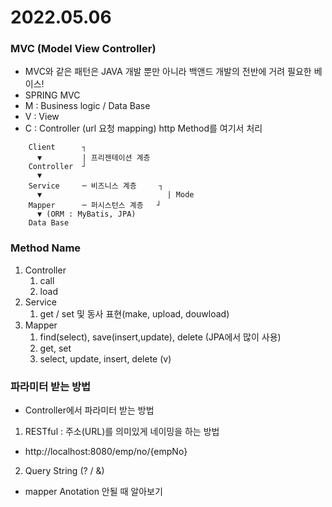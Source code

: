 # 2022.05.06

### MVC (Model View Controller)
- MVC와 같은 패턴은 JAVA 개발 뿐만 아니라 백앤드 개발의 전반에 거려 필요한 베이스!
- SPRING MVC
- M : Business logic / Data Base
- V : View
- C : Controller (url 요청 mapping) http Method를 여기서 처리
```
    Client      ┐
      ▼         | 프리젠테이션 계층
    Controller  ┘
      ▼          
    Service     ─ 비즈니스 계층     ┐
      ▼                            | Mode
    Mapper      ─ 퍼시스턴스 계층   ┘
      ▼ (ORM : MyBatis, JPA)         
    Data Base
```

### Method Name
1. Controller
    1. call
    2. load
2. Service
    1. get / set 및 동사 표현(make, upload, douwload)
3. Mapper
    1. find(select), save(insert,update), delete (JPA에서 많이 사용)
    2. get, set
    3. select, update, insert, delete (v)

### 파라미터 받는 방법
- Controller에서 파라미터 받는 방법

1. RESTful : 주소(URL)를 의미있게 네이밍을 하는 방법
- http://localhost:8080/emp/no/{empNo}

2. Query String (? / &)




- mapper Anotation 안될 때 알아보기
